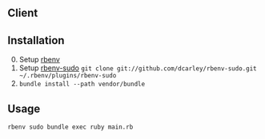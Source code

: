 ## Client

## Installation

0. Setup [rbenv](https://github.com/rbenv/rbenv)
0. Setup [rbenv-sudo](https://github.com/dcarley/rbenv-sudo) `git clone git://github.com/dcarley/rbenv-sudo.git ~/.rbenv/plugins/rbenv-sudo`
0. `bundle install --path vendor/bundle`

## Usage

```
rbenv sudo bundle exec ruby main.rb
```
